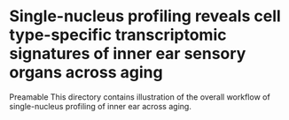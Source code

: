 # Single-nucleus profiling reveals cell type-specific transcriptomic signatures of inner ear sensory organs across aging

Preamable
	This directory contains illustration of the overall workflow of single-nucleus profiling of inner ear across aging.
